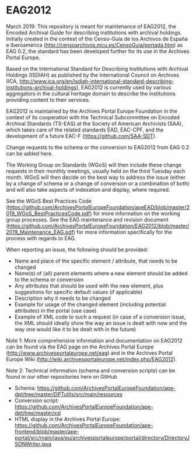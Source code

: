 # EAG2012
March 2019: 
This repository is meant for maintenance of EAG2012, the Encoded Archival Guide for describing institutions with archival holdings.
Initially created in the context of the Censo-Guía de los Archivos de España e Iberoamérica (http://censoarchivos.mcu.es/CensoGuia/portada.htm) as EAG 0.2, 
the standard has been developed further for its use in the Archives Portal Europe.

Based on the International Standard for Describing Institutions with Archival Holdings (ISDIAH) as published by the International Council 
on Archives (ICA, http://www.ica.org/en/isdiah-international-standard-describing-institutions-archival-holdings), EAG2012 is currently 
used by various aggregators in the cultural heritage domain to describe the institutions providing content to their services.

EAG2012 is maintained by the Archives Portal Europe Foundation in the context of its cooperation with the Technical Subcommittee on Encoded 
Archival Standards (TS-EAS) at the Society of American Archivists (SAA), which takes care of the related standards EAD, EAC-CPF, and the
development of a future EAC-F (https://github.com/SAA-SDT).

Change requests to the schema or the conversion to EAG2012 from EAG 0.2 can be added here. 

The Working Group on Standards (WGoS) will then include these change requests in their monthly meetings, usually held on the third
Tuesday each month. WGoS will then decide on the best way to address the issue (either by a change of schema or a change of conversion
or a combination of both) and will also take aspects of indexation and display, where required. 

See the WGoS Best Practices Code (https://github.com/ArchivesPortalEuropeFoundation/apeEAD/blob/master/2019_WGoS_BestPracticesCode.pdf) for more information on the working group processes. See the EAG maintenance and revision  document (https://github.com/ArchivesPortalEuropeFoundation/EAG2012/blob/master/2019_Maintenance_EAG.pdf) for more information specifically for the process with regards to EAG.

When reporting an issue, the following should be provided:
* Name and place of the specific element / attribute, that needs to be changed
* Name(s) of (all) parent elements where a new element should be added to the schema or conversion
* Any attributes that should be used with the new element, plus suggestions for specific default values (if applicable) 
* Description why it needs to be changed
* Example for usage of the changed element (including potential attributes) in the portal (use case)
* Example of XML code to such a request (in case of a conversion issue, the XML should ideally show the way an issue is dealt with now 
  and the way one would like it to be dealt with in the future)


Note 1:
More comprehensive information and documentation on EAG2012 can be found via the EAG page on the Archives Portal Europe (http://www.archivesportaleurope.net/eag) and in the Archives Portal Europe Wiki (http://wiki.archivesportaleurope.net/index.php/EAG2012).

Note 2:
Technical information (schema and conversion scripts) can be found in our other repositories here on GitHub  
* Schema: https://github.com/ArchivesPortalEuropeFoundation/ape-dpt/tree/master/DPTutils/src/main/resources
* Conversion script: https://github.com/ArchivesPortalEuropeFoundation/ape-dpt/tree/master/xsl
* HTML display in the Archives Portal Europe: https://github.com/ArchivesPortalEuropeFoundation/ape-frontend/blob/master/ape-portal/src/main/java/eu/archivesportaleurope/portal/directory/DirectoryJSONWriter.java
